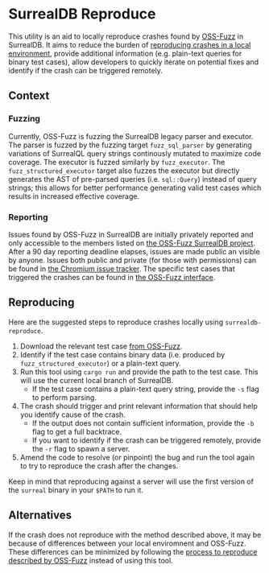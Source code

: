 # SurrealDB Reproduce

This utility is an aid to locally reproduce crashes found by [OSS-Fuzz](https://oss-fuzz.com/) in SurrealDB. It aims to reduce the burden of [reproducing crashes in a local environment](https://google.github.io/oss-fuzz/advanced-topics/reproducing/), provide additional information (e.g. plain-text queries for binary test cases), allow developers to quickly iterate on potential fixes and identify if the crash can be triggered remotely.

## Context

### Fuzzing

Currently, OSS-Fuzz is fuzzing the SurrealDB legacy parser and executor. The parser is fuzzed by the fuzzing target `fuzz_sql_parser` by generating variations of SurrealQL query strings continously mutated to maximize code coverage. The executor is fuzzed similarly by `fuzz_executor`. The `fuzz_structured_executor` target also fuzzes the executor but directly generates the AST of pre-parsed queries (i.e. `sql::Query`) instead of query strings; this allows for better performance generating valid test cases which results in increased effective coverage.

### Reporting

Issues found by OSS-Fuzz in SurrealDB are initially privately reported and only accessible to the members listed on [the OSS-Fuzz SurrealDB project](https://github.com/google/oss-fuzz/blob/master/projects/surrealdb/project.yaml#L5). After a 90 day reporting deadline elapses, issues are made public an visible by anyone. Issues both public and private (for those with permissions) can be found in [the Chromium issue tracker](https://oss-fuzz.com/testcases?open=yes&project=surrealdb). The specific test cases that triggered the crashes can be found in [the OSS-Fuzz interface](https://oss-fuzz.com/testcases?open=yes&project=surrealdb).

## Reproducing

Here are the suggested steps to reproduce crashes locally using `surrealdb-reproduce`.

1. Download the relevant test case [from OSS-Fuzz](https://oss-fuzz.com/testcases?open=yes&project=surrealdb).
2. Identify if the test case contains binary data (i.e. produced by `fuzz_structured_executor`) or a plain-text query.
3. Run this tool using `cargo run` and provide the path to the test case. This will use the current local branch of SurrealDB.
   - If the test case contains a plain-text query string, provide the `-s` flag to perform parsing.
4. The crash should trigger and print relevant information that should help you identify cause of the crash.
   - If the output does not contain sufficient information, provide the `-b` flag to get a full backtrace.
   - If you want to identify if the crash can be triggered remotely, provide the `-r` flag to spawn a server.
5. Amend the code to resolve (or pinpoint) the bug and run the tool again to try to reproduce the crash after the changes.

Keep in mind that reproducing against a server will use the first version of the `surreal` binary in your `$PATH` to run it.

## Alternatives

If the crash does not reproduce with the method described above, it may be because of differences between your local enviromnent and OSS-Fuzz. These differences can be minimized by following the [process to reproduce described by OSS-Fuzz](https://google.github.io/oss-fuzz/advanced-topics/reproducing/) instead of using this tool.
